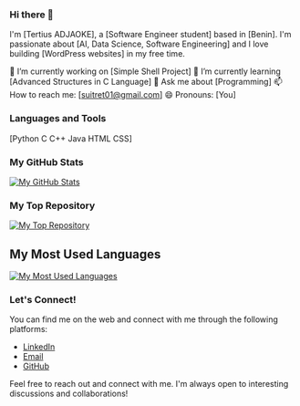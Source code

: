 ### Hi there 👋

I'm [Tertius ADJAOKE], a [Software Engineer student] based in [Benin]. I'm passionate about [AI, Data Science, Software Engineering] and I love building [WordPress websites] in my free time.

🔭 I’m currently working on [Simple Shell Project]
🌱 I’m currently learning [Advanced Structures in C Language]
💬 Ask me about [Programming]
📫 How to reach me: [suitret01@gmail.com]
😄 Pronouns: [You]

### Languages and Tools

[Python C C++ Java HTML CSS]

### My GitHub Stats

[![My GitHub Stats](https://github-readme-stats.vercel.app/api?username=Suitret&show_icons=true&theme=dracula&hide_rank=true&custom_title=My%20GitHub%20Stats&line_height=35&hide_border=true&bg_color=00000000)](https://github.com/Suitret)

### My Top Repository

[![My Top Repository](https://github-readme-stats.vercel.app/api/pin/?username=Suitret&repo=alx-low_level_programming&show_owner=true&theme=onedark&custom_title=My%20Top%20Repository&border_radius=10&hide_border=false)](https://github.com/Suitret/alx-low_level_programming)

## My Most Used Languages

[![My Most Used Languages](https://github-readme-stats.vercel.app/api/top-langs/?username=Suitret&layout=compact&langs_count=8&theme=tokyonight&custom_title=My%20Most%20Used%20Languages&hide_border=true&border_radius=5)](https://github.com/Suitret)


### Let's Connect!

You can find me on the web and connect with me through the following platforms:

- [LinkedIn](https://www.linkedin.com/in/suitret/)
- [Email](suitret01@gmail.com)
- [GitHub](https://github.com/Suitret/)

Feel free to reach out and connect with me. I'm always open to interesting discussions and collaborations!
